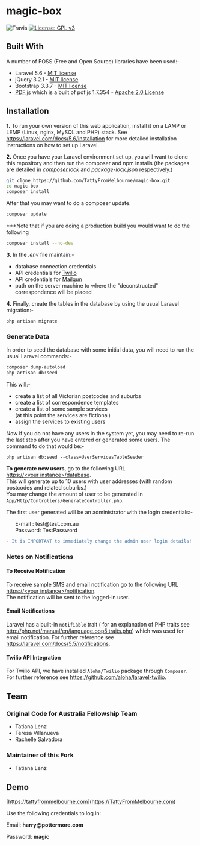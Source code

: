 #  magic-box

![Travis](https://travis-ci.org/CodeforAustralia/vhs.svg?branch=master)
[![License: GPL v3](https://img.shields.io/badge/License-GPL%20v3-blue.svg)](https://www.gnu.org/licenses/gpl-3.0)

## Built With

A number of FOSS (Free and Open Source) libraries have been used:-
<ul>
   <li>Laravel 5.6 - <a href="https://github.com/laravel/laravel#license" target="_blank">MIT license</a></li>
   <li>jQuery 3.2.1 - <a href="https://getbootstrap.com/docs/3.3/getting-started/#license-faqs" target="_blank">MIT license</a></li>
   <li>Bootstrap 3.3.7 - <a href="https://github.com/necolas/normalize.css/blob/master/LICENSE.md" target="_blank">MIT license</a></li>
   <li><a href="https://github.com/legalthings/pdf.js-viewer" target="_blank">PDF.js</a> which is a built of pdf.js 1.7.354 - <a href="https://github.com/mozilla/pdf.js/blob/master/LICENSE" target="_blank">Apache 2.0 License</a></li>
</ul>

## Installation
**1.** To run your own version of this web application, install it on a LAMP or LEMP (Linux, nginx, MySQL and PHP) stack. See <a href="https://laravel.com/docs/5.6/installation" target="_blank">https://laravel.com/docs/5.6/installation</a> for more detailed installation instructions on how to set up Laravel.

**2.** Once you have your Laravel environment set up, you will want to clone this repository and then run the composer and npm installs (the packages are detailed in *composer.lock* and *package-lock.json* respectively.)

```bash
git clone https://github.com/TattyFromMelbourne/magic-box.git
cd magic-box
composer install
```

After that you may want to do a composer update.

```bash
composer update
```

***Note that if you are doing a production build you would want to do the following

```bash
composer install --no-dev
```

**3.** In the *.env* file maintain:-
<ul type="square">
    <li>database connection credentials</li>
    <li>API credentials for
      <a href="https://www.twilio.com" target="_blank">Twilio</a>
    </li>
    <li>API credentials for
      <a href="https://www.mailgun.com" target="_blank">Mailgun</a>
    </li>
    <li>path on the server machine to where the "deconstructed" correspondence will be placed</li>
</ul>


**4.** Finally, create the tables in the database by using the usual Laravel migration:-
```bash
php artisan migrate
```

### Generate Data
In order to seed the database with some initial data, you will need to run the usual Laravel commands:-

```bash
composer dump-autoload
php artisan db:seed
```

This will:-
<ul type="square">
    <li>create a list of all Victorian postcodes and suburbs</li>
    <li>create a list of correspondence templates</li>
    <li>create a list of some sample services<br/>
(at this point the services are fictional)</li>
    <li>assign the services to existing users</li>
</ul>

Now if you do not have any users in the system yet, you may need to re-run the last step after you have entered or generated some users. The command to do that would be:-

```
php artisan db:seed --class=UserServicesTableSeeder
```

<b>To generate new users</b>, go to the following URL<br/>
<a href="">https://&lt;your instance&gt;/database</a>.<br/>This will generate up to 10 users with user addresses (with random postcodes and related suburbs.) <br/>
You may change the amount of user to be generated in ```App/Http/Controllers/GenerateController.php```.

The first user generated will be an administrator with the login credentials:-
<ul type="none">
<li>E-mail : test@test.com.au</li>
<li>Password: TestPassword</li>
</ul>

```diff
- It is IMPORTANT to immediately change the admin user login details!
```

### Notes on Notifications

#### To Receive Notification
To receive sample SMS and email notification go to the following URL<br/>
<a href="">https://&lt;your instance&gt;/notification</a>.<br/>
The notification will be sent to the logged-in user.

#### Email Notifications

Laravel has a built-in ```notifiable``` trait ( for an explanation of PHP traits see <a href="http://php.net/manual/en/language.oop5.traits.php" target="_blank">http://php.net/manual/en/language.oop5.traits.php</a>) which was used for email notification. For further reference see <a href="https://laravel.com/docs/5.5/notifications" target="_blank">https://laravel.com/docs/5.5/notifications</a>.

#### Twilio API Integration

For Twilio API, we have installed ```Aloha/Twilio``` package through ```Composer```. For further reference see <a href="https://github.com/aloha/laravel-twilio" target="_blank">https://github.com/aloha/laravel-twilio</a>.

## Team

### Original Code for Australia Fellowship Team
<ul>
    <li>Tatiana Lenz</li>
    <li>Teresa Villanueva</li>
    <li>Rachelle Salvadora</li>
</ul>

### Maintainer of this Fork
<ul>
    <li>Tatiana Lenz</li>
</ul>

## Demo

[https://tattyfrommelbourne.com](https://TattyFromMelbourne.com)

Use the following credentials to log in:

  Email: __harry@pottermore.com__

  Password: __magic__
